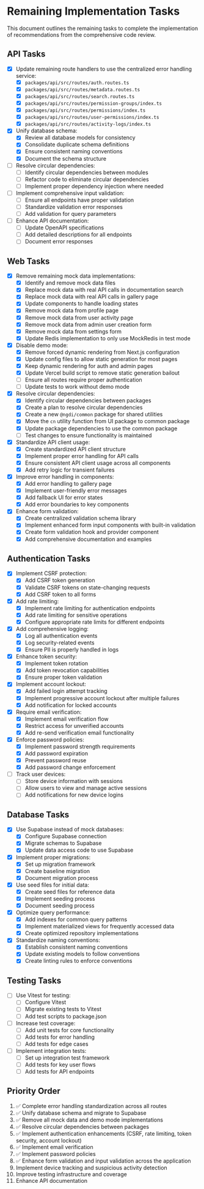 # Remaining Implementation Tasks

This document outlines the remaining tasks to complete the implementation of recommendations from the comprehensive code review.

## API Tasks

- [x] Update remaining route handlers to use the centralized error handling service:
  - [x] `packages/api/src/routes/auth.routes.ts`
  - [x] `packages/api/src/routes/metadata.routes.ts`
  - [x] `packages/api/src/routes/search.routes.ts`
  - [x] `packages/api/src/routes/permission-groups/index.ts`
  - [x] `packages/api/src/routes/permissions/index.ts`
  - [x] `packages/api/src/routes/user-permissions/index.ts`
  - [x] `packages/api/src/routes/activity-logs/index.ts`

- [x] Unify database schema:
  - [x] Review all database models for consistency
  - [x] Consolidate duplicate schema definitions
  - [x] Ensure consistent naming conventions
  - [x] Document the schema structure

- [ ] Resolve circular dependencies:
  - [ ] Identify circular dependencies between modules
  - [ ] Refactor code to eliminate circular dependencies
  - [ ] Implement proper dependency injection where needed

- [ ] Implement comprehensive input validation:
  - [ ] Ensure all endpoints have proper validation
  - [ ] Standardize validation error responses
  - [ ] Add validation for query parameters

- [ ] Enhance API documentation:
  - [ ] Update OpenAPI specifications
  - [ ] Add detailed descriptions for all endpoints
  - [ ] Document error responses

## Web Tasks

- [x] Remove remaining mock data implementations:
  - [x] Identify and remove mock data files
  - [x] Replace mock data with real API calls in documentation search
  - [x] Replace mock data with real API calls in gallery page
  - [x] Update components to handle loading states
  - [x] Remove mock data from profile page
  - [x] Remove mock data from user activity page
  - [x] Remove mock data from admin user creation form
  - [x] Remove mock data from settings form
  - [x] Update Redis implementation to only use MockRedis in test mode

- [x] Disable demo mode:
  - [x] Remove forced dynamic rendering from Next.js configuration
  - [x] Update config files to allow static generation for most pages
  - [x] Keep dynamic rendering for auth and admin pages
  - [x] Update Vercel build script to remove static generation bailout
  - [ ] Ensure all routes require proper authentication
  - [ ] Update tests to work without demo mode

- [x] Resolve circular dependencies:
  - [x] Identify circular dependencies between packages
  - [x] Create a plan to resolve circular dependencies
  - [x] Create a new `@ngdi/common` package for shared utilities
  - [x] Move the `cn` utility function from UI package to common package
  - [x] Update package dependencies to use the common package
  - [ ] Test changes to ensure functionality is maintained

- [x] Standardize API client usage:
  - [x] Create standardized API client structure
  - [x] Implement proper error handling for API calls
  - [x] Ensure consistent API client usage across all components
  - [x] Add retry logic for transient failures

- [x] Improve error handling in components:
  - [x] Add error handling to gallery page
  - [x] Implement user-friendly error messages
  - [x] Add fallback UI for error states
  - [x] Add error boundaries to key components

- [x] Enhance form validation:
  - [x] Create centralized validation schema library
  - [x] Implement enhanced form input components with built-in validation
  - [x] Create form validation hook and provider component
  - [x] Add comprehensive documentation and examples

## Authentication Tasks

- [x] Implement CSRF protection:
  - [x] Add CSRF token generation
  - [x] Validate CSRF tokens on state-changing requests
  - [x] Add CSRF token to all forms

- [x] Add rate limiting:
  - [x] Implement rate limiting for authentication endpoints
  - [x] Add rate limiting for sensitive operations
  - [x] Configure appropriate rate limits for different endpoints

- [x] Add comprehensive logging:
  - [x] Log all authentication events
  - [x] Log security-related events
  - [x] Ensure PII is properly handled in logs

- [x] Enhance token security:
  - [x] Implement token rotation
  - [x] Add token revocation capabilities
  - [x] Ensure proper token validation

- [x] Implement account lockout:
  - [x] Add failed login attempt tracking
  - [x] Implement progressive account lockout after multiple failures
  - [x] Add notification for locked accounts

- [x] Require email verification:
  - [x] Implement email verification flow
  - [x] Restrict access for unverified accounts
  - [x] Add re-send verification email functionality

- [x] Enforce password policies:
  - [x] Implement password strength requirements
  - [x] Add password expiration
  - [x] Prevent password reuse
  - [x] Add password change enforcement

- [ ] Track user devices:
  - [ ] Store device information with sessions
  - [ ] Allow users to view and manage active sessions
  - [ ] Add notifications for new device logins

## Database Tasks

- [x] Use Supabase instead of mock databases:
  - [x] Configure Supabase connection
  - [x] Migrate schemas to Supabase
  - [x] Update data access code to use Supabase

- [x] Implement proper migrations:
  - [x] Set up migration framework
  - [x] Create baseline migration
  - [x] Document migration process

- [x] Use seed files for initial data:
  - [x] Create seed files for reference data
  - [x] Implement seeding process
  - [x] Document seeding process

- [x] Optimize query performance:
  - [x] Add indexes for common query patterns
  - [x] Implement materialized views for frequently accessed data
  - [x] Create optimized repository implementations

- [x] Standardize naming conventions:
  - [x] Establish consistent naming conventions
  - [x] Update existing models to follow conventions
  - [x] Create linting rules to enforce conventions

## Testing Tasks

- [ ] Use Vitest for testing:
  - [ ] Configure Vitest
  - [ ] Migrate existing tests to Vitest
  - [ ] Add test scripts to package.json

- [ ] Increase test coverage:
  - [ ] Add unit tests for core functionality
  - [ ] Add tests for error handling
  - [ ] Add tests for edge cases

- [ ] Implement integration tests:
  - [ ] Set up integration test framework
  - [ ] Add tests for key user flows
  - [ ] Add tests for API endpoints

## Priority Order

1. ✅ Complete error handling standardization across all routes
2. ✅ Unify database schema and migrate to Supabase
3. ✅ Remove all mock data and demo mode implementations
4. ✅ Resolve circular dependencies between packages
5. ✅ Implement authentication enhancements (CSRF, rate limiting, token security, account lockout)
6. ✅ Implement email verification
7. ✅ Implement password policies
8. ✅ Enhance form validation and input validation across the application
9. Implement device tracking and suspicious activity detection
10. Improve testing infrastructure and coverage
11. Enhance API documentation
